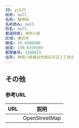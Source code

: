 ```yaml
---
ID: yjUJY
総称: null
名称: 龍神祠
名称読み: null
別名: null
都道府県: 神奈川県
区域: 横浜市
緯度: 35.4586888
経度: 139.6159399
郵便番号: 2200023
住所: 神奈川県横浜市西区平沼２丁目８
---
```


## その他

### 参考URL

| URL | 説明          |
| --- | ------------- |
|     | OpenStreetMap |
